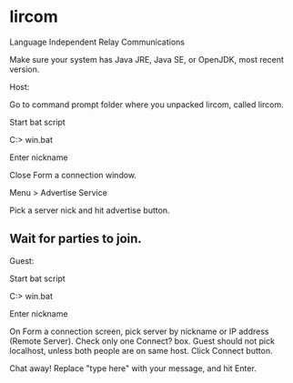 # lircom
Language Independent Relay Communications

Make sure your system has Java JRE, Java SE, or OpenJDK, most recent version.

Host:

Go to command prompt folder where you unpacked lircom, called lircom.

Start bat script

C:\> win.bat

Enter nickname

Close Form a connection window.

Menu > Advertise Service

Pick a server nick and hit advertise button.

Wait for parties to join.
------------------------------------------------------------------------------
Guest:

Start bat script

C:\> win.bat

Enter nickname

On Form a connection screen, pick server by nickname or IP address (Remote Server).  Check only one Connect? box.  Guest should not pick localhost, unless both people are on same host.  Click Connect button.

Chat away!  Replace "type here" with your message, and hit Enter.
